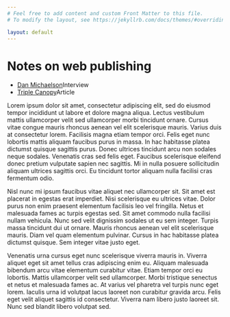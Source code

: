 ```yaml
---
# Feel free to add content and custom Front Matter to this file.
# To modify the layout, see https://jekyllrb.com/docs/themes/#overriding-theme-defaults

layout: default
---
```


<h1> Notes on web publishing </h1>

<ul>
    <li><a href="articles/dan-michaelson.html">Dan Michaelson</a><span class='category'>Interview</span>
    </li>
    <li><a href="articles/dan-michaelson.html">Triple Canopy</a><span class='category'>Article</span>
    </li>
</ul>

<p>
    Lorem ipsum dolor sit amet, consectetur adipiscing elit, sed do eiusmod tempor incididunt ut labore et dolore magna aliqua. Lectus vestibulum mattis ullamcorper velit sed ullamcorper morbi tincidunt ornare. Cursus vitae congue mauris rhoncus aenean vel elit scelerisque mauris. Varius duis at consectetur lorem. Facilisis magna etiam tempor orci. Felis eget nunc lobortis mattis aliquam faucibus purus in massa. In hac habitasse platea dictumst quisque sagittis purus. Donec ultrices tincidunt arcu non sodales neque sodales. Venenatis cras sed felis eget. Faucibus scelerisque eleifend donec pretium vulputate sapien nec sagittis. Mi in nulla posuere sollicitudin aliquam ultrices sagittis orci. Eu tincidunt tortor aliquam nulla facilisi cras fermentum odio.
</p>
<p>
    Nisl nunc mi ipsum faucibus vitae aliquet nec ullamcorper sit. Sit amet est placerat in egestas erat imperdiet. Nisi scelerisque eu ultrices vitae. Dolor purus non enim praesent elementum facilisis leo vel fringilla. Netus et malesuada fames ac turpis egestas sed. Sit amet commodo nulla facilisi nullam vehicula. Nunc sed velit dignissim sodales ut eu sem integer. Turpis massa tincidunt dui ut ornare. Mauris rhoncus aenean vel elit scelerisque mauris. Diam vel quam elementum pulvinar. Cursus in hac habitasse platea dictumst quisque. Sem integer vitae justo eget.
</p>
<p>
    Venenatis urna cursus eget nunc scelerisque viverra mauris in. Viverra aliquet eget sit amet tellus cras adipiscing enim eu. Aliquam malesuada bibendum arcu vitae elementum curabitur vitae. Etiam tempor orci eu lobortis. Mattis ullamcorper velit sed ullamcorper. Morbi tristique senectus et netus et malesuada fames ac. At varius vel pharetra vel turpis nunc eget lorem. Iaculis urna id volutpat lacus laoreet non curabitur gravida arcu. Felis eget velit aliquet sagittis id consectetur. Viverra nam libero justo laoreet sit. Nunc sed blandit libero volutpat sed.
</p>